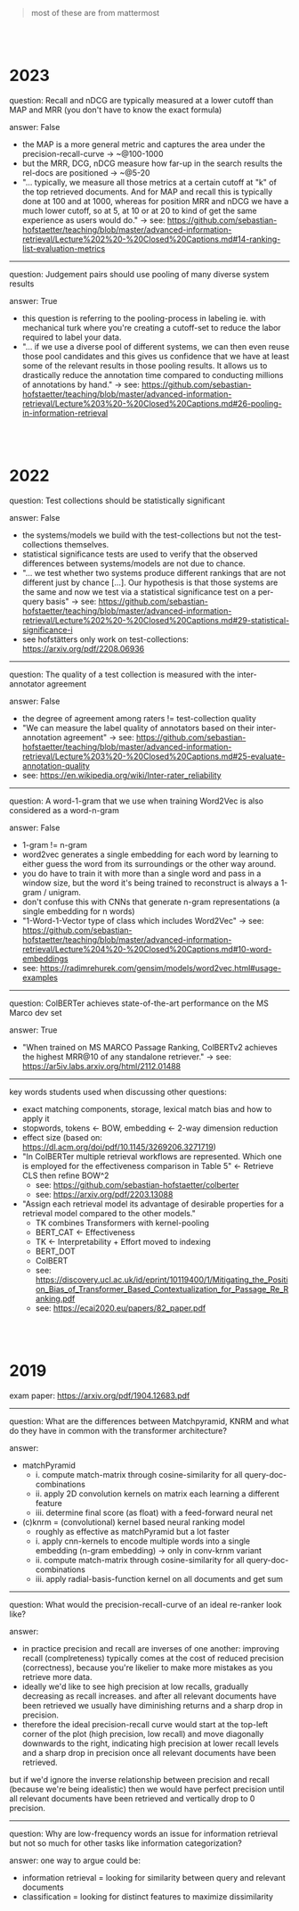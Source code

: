 > most of these are from mattermost

<br><br>

# 2023

question: Recall and nDCG are typically measured at a lower cutoff than MAP and MRR (you don't have to know the exact formula)

answer: False

- the MAP is a more general metric and captures the area under the precision-recall-curve → ~@100-1000
- but the MRR, DCG, nDCG measure how far-up in the search results the rel-docs are positioned → ~@5-20
- "… typically, we measure all those metrics at a certain cutoff at "k" of the top retrieved documents. And for MAP and recall this is typically done at 100 and at 1000, whereas for position MRR and nDCG we have a much lower cutoff, so at 5, at 10 or at 20 to kind of get the same experience as users would do." → see: https://github.com/sebastian-hofstaetter/teaching/blob/master/advanced-information-retrieval/Lecture%202%20-%20Closed%20Captions.md#14-ranking-list-evaluation-metrics

---

question: Judgement pairs should use pooling of many diverse system results

answer: True

- this question is referring to the pooling-process in labeling ie. with mechanical turk where you're creating a cutoff-set to reduce the labor required to label your data.
- "… if we use a diverse pool of different systems, we can then even reuse those pool candidates and this gives us confidence that we have at least some of the relevant results in those pooling results. It allows us to drastically reduce the annotation time compared to conducting millions of annotations by hand." → see: https://github.com/sebastian-hofstaetter/teaching/blob/master/advanced-information-retrieval/Lecture%203%20-%20Closed%20Captions.md#26-pooling-in-information-retrieval

<br><br>

# 2022

question: Test collections should be statistically significant

answer: False

- the systems/models we build with the test-collections but not the test-collections themselves.
- statistical significance tests are used to verify that the observed differences between systems/models are not due to chance.
- "… we test whether two systems produce different rankings that are not different just by chance \[…]. Our hypothesis is that those systems are the same and now we test via a statistical significance test on a per-query basis" → see: https://github.com/sebastian-hofstaetter/teaching/blob/master/advanced-information-retrieval/Lecture%202%20-%20Closed%20Captions.md#29-statistical-significance-i
- see hofstätters only work on test-collections: https://arxiv.org/pdf/2208.06936

---

question: The quality of a test collection is measured with the inter-annotator agreement

answer: False

- the degree of agreement among raters != test-collection quality
- "We can measure the label quality of annotators based on their inter-annotation agreement" → see: https://github.com/sebastian-hofstaetter/teaching/blob/master/advanced-information-retrieval/Lecture%203%20-%20Closed%20Captions.md#25-evaluate-annotation-quality
- see: https://en.wikipedia.org/wiki/Inter-rater_reliability

---

question: A word-1-gram that we use when training Word2Vec is also considered as a word-n-gram

answer: False

- 1-gram != n-gram
- word2vec generates a single embedding for each word by learning to either guess the word from its surroundings or the other way around.
- you do have to train it with more than a single word and pass in a window size, but the word it's being trained to reconstruct is always a 1-gram / unigram.
- don't confuse this with CNNs that generate n-gram representations (a single embedding for n words)
- "1-Word-1-Vector type of class which includes Word2Vec" → see: https://github.com/sebastian-hofstaetter/teaching/blob/master/advanced-information-retrieval/Lecture%204%20-%20Closed%20Captions.md#10-word-embeddings
- see: https://radimrehurek.com/gensim/models/word2vec.html#usage-examples

---

question: ColBERTer achieves state-of-the-art performance on the MS Marco dev set

answer: True

- "When trained on MS MARCO Passage Ranking, ColBERTv2 achieves the highest MRR@10 of any standalone retriever." → see: https://ar5iv.labs.arxiv.org/html/2112.01488

---

key words students used when discussing other questions:

- exact matching components, storage, lexical match bias and how to apply it
- stopwords, tokens ← BOW, embedding ← 2-way dimension reduction
- effect size (based on: https://dl.acm.org/doi/pdf/10.1145/3269206.3271719)
- "In ColBERTer multiple retrieval workflows are represented. Which one is employed for the effectiveness comparison in Table 5" ← Retrieve CLS then refine BOW^2
	- see: https://github.com/sebastian-hofstaetter/colberter
	- see: https://arxiv.org/pdf/2203.13088
- "Assign each retrieval model its advantage of desirable properties for a retrieval model compared to the other models."
	- TK combines Transformers with kernel-pooling
	- BERT_CAT ← Effectiveness
	- TK ← Interpretability + Effort moved to indexing
	- BERT_DOT
	- ColBERT
	- see: https://discovery.ucl.ac.uk/id/eprint/10119400/1/Mitigating_the_Position_Bias_of_Transformer_Based_Contextualization_for_Passage_Re_Ranking.pdf
	- see: https://ecai2020.eu/papers/82_paper.pdf

<br><br>

# 2019

exam paper: https://arxiv.org/pdf/1904.12683.pdf

---

question: What are the differences between Matchpyramid, KNRM and what do they have in common with the transformer architecture?

answer: 

- matchPyramid
	- i. compute match-matrix through cosine-similarity for all query-doc-combinations
	- ii. apply 2D convolution kernels on matrix each learning a different feature
	- iii. determine final score (as float) with a feed-forward neural net
- (c)knrm = (convolutional) kernel based neural ranking model
	- roughly as effective as matchPyramid but a lot faster
	- i. apply cnn-kernels to encode multiple words into a single embedding (n-gram embedding) → only in conv-krnm variant
	- ii. compute match-matrix through cosine-similarity for all query-doc-combinations
	- iii. apply radial-basis-function kernel on all documents and get sum

---

question: What would the precision-recall-curve of an ideal re-ranker look like?

answer:

- in practice precision and recall are inverses of one another: improving recall (complreteness) typically comes at the cost of reduced precision (correctness), because you're likelier to make more mistakes as you retrieve more data.
- ideally we'd like to see high precision at low recalls, gradually decreasing as recall increases. and after all relevant documents have been retrieved we usually have diminishing returns and a sharp drop in precision.
- therefore the ideal precision-recall curve would start at the top-left corner of the plot (high precision, low recall) and move diagonally downwards to the right, indicating high precision at lower recall levels and a sharp drop in precision once all relevant documents have been retrieved.

but if we'd ignore the inverse relationship between precision and recall (because we're being idealistic) then we would have perfect precision until all relevant documents have been retrieved and vertically drop to 0 precision.

---

question: Why are low-frequency words an issue for information retrieval but not so much for other tasks like information categorization?

answer: one way to argue could be:

- information retrieval = looking for similarity between query and relevant documents
- classification = looking for distinct features to maximize dissimilarity
